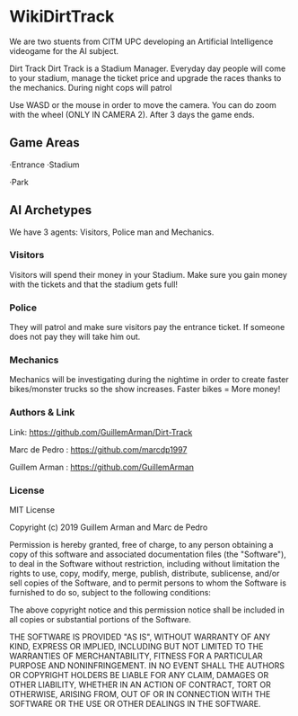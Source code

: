 # WikiDirtTrack
We are two stuents from CITM UPC developing an Artificial Intelligence videogame for the AI subject.

Dirt Track
Dirt Track is a Stadium Manager. Everyday day people will come to your stadium, manage the ticket price and upgrade the races thanks to the mechanics. During night cops will patrol 

Use WASD or the mouse in order to move the camera. You can do zoom with the wheel (ONLY IN CAMERA 2).
After 3 days the game ends.

## Game Areas
·Entrance
·Stadium

·Park

## AI Archetypes
We have 3 agents: Visitors, Police man and Mechanics.

### Visitors

Visitors will spend their money in your Stadium. Make sure you gain money with the tickets and that the stadium gets full!

### Police

They will patrol and make sure visitors pay the entrance ticket. If someone does not pay they will take him out.

### Mechanics

Mechanics will be investigating during the nightime in order to create faster bikes/monster trucks so the show increases.
Faster bikes = More money!

### Authors & Link ###

Link: https://github.com/GuillemArman/Dirt-Track

Marc de Pedro : https://github.com/marcdp1997

Guillem Arman : https://github.com/GuillemArman



### License ###

MIT License

Copyright (c) 2019 Guillem Arman and Marc de Pedro

Permission is hereby granted, free of charge, to any person obtaining a copy of this software and associated documentation files (the "Software"), to deal in the Software without restriction, including without limitation the rights to use, copy, modify, merge, publish, distribute, sublicense, and/or sell copies of the Software, and to permit persons to whom the Software is furnished to do so, subject to the following conditions:

The above copyright notice and this permission notice shall be included in all copies or substantial portions of the Software.

THE SOFTWARE IS PROVIDED "AS IS", WITHOUT WARRANTY OF ANY KIND, EXPRESS OR IMPLIED, INCLUDING BUT NOT LIMITED TO THE WARRANTIES OF MERCHANTABILITY, FITNESS FOR A PARTICULAR PURPOSE AND NONINFRINGEMENT. IN NO EVENT SHALL THE AUTHORS OR COPYRIGHT HOLDERS BE LIABLE FOR ANY CLAIM, DAMAGES OR OTHER LIABILITY, WHETHER IN AN ACTION OF CONTRACT, TORT OR OTHERWISE, ARISING FROM, OUT OF OR IN CONNECTION WITH THE SOFTWARE OR THE USE OR OTHER DEALINGS IN THE SOFTWARE.
